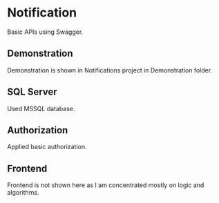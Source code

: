 # Notification

Basic APIs using Swagger.

## Demonstration

Demonstration is shown in Notifications project in Demonstration folder.

## SQL Server

Used MSSQL database.

## Authorization

Applied basic authorization.

## Frontend

Frontend is not shown here as I am concentrated mostly on logic and algorithms.
